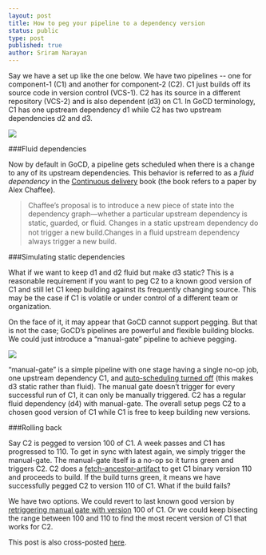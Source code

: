 ```yaml
---
layout: post
title: How to peg your pipeline to a dependency version
status: public
type: post
published: true
author: Sriram Narayan
---
```


Say we have a set up like the one below. We have two pipelines -- one for component-1 (C1) and another for component-2 (C2). C1 just builds off its source code in version control (VCS-1). C2 has its source in a different repository (VCS-2) and is also dependent (d3) on C1. In GoCD terminology, C1 has one upstream dependency d1 while C2 has two upstream dependencies d2 and d3.

![](/images/blog/sriram-peg1_0.png)


###Fluid dependencies

Now by default in GoCD, a pipeline gets scheduled when there is a change to any of its upstream dependencies. This behavior is referred to as a *fluid dependency* in the [Continuous delivery](http://continuousdelivery.com/) book (the book refers to a paper by Alex Chaffee).

>Chaffee’s proposal is to introduce a new piece of state into the dependency graph—whether a particular upstream dependency is static, guarded, or ﬂuid. Changes in a static upstream dependency do not trigger a new build.Changes in a ﬂuid upstream dependency always trigger a new build.


###Simulating static dependencies

What if we want to keep d1 and d2 fluid but make d3 static? This is a reasonable requirement if you want to peg C2 to a known good version of C1 and still let C1 keep building against its frequently changing source. This may be the case if C1 is volatile or under control of a different team or organization.

On the face of it, it may appear that GoCD cannot support pegging. But that is not the case; GoCD’s pipelines are powerful and flexible building blocks. We could just introduce a “manual-gate” pipeline to achieve pegging.

![](/images/blog/sriram-peg2.png)


“manual-gate” is a simple pipeline with one stage having a single no-op job, one upstream dependency C1, and [auto-scheduling turned off](http://www.go.cd/documentation/user/current/configuration/configuration_reference.html#approval) (this makes d3 static rather than fluid). The manual gate doesn’t trigger for every successful run of C1, it can only be manually triggered. C2 has a regular fluid dependency (d4) with manual-gate. The overall setup pegs C2 to a chosen good version of C1 while C1 is free to keep building new versions.


###Rolling back

Say C2 is pegged to version 100 of C1. A week passes and C1 has progressed to 110. To get in sync with latest again, we simply trigger the manual-gate. The manual-gate itself is a no-op so it turns green and triggers C2. C2 does a [fetch-ancestor-artifact](http://www.go.cd/documentation/user/current/configuration/managing_dependencies.html#fetching-artifacts-from-an-upstream-pipeline) to get C1 binary version 110 and proceeds to build. If the build turns green, it means we have successfully pegged C2 to version 110 of C1. What if the build fails?

We have two options. We could revert to last known good version by [retriggering manual gate with version](http://www.go.cd/documentation/user/current/advanced_usage/trigger_with_options.html) 100 of C1. Or we could keep bisecting the range between 100 and 110 to find the most recent version of C1 that works for C2.


<div class="highlight">This post is also cross-posted <a href="http://www.thoughtworks.com/insights/blog/how-peg-your-pipeline-dependency-version">here</a>.</div>
